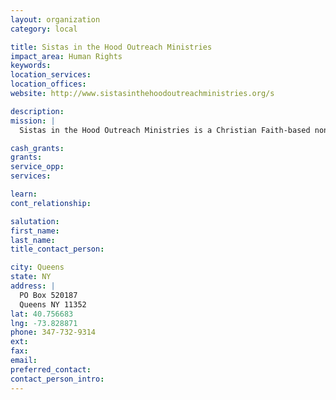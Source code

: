 ```yaml
---
layout: organization
category: local

title: Sistas in the Hood Outreach Ministries
impact_area: Human Rights
keywords: 
location_services: 
location_offices: 
website: http://www.sistasinthehoodoutreachministries.org/s

description: 
mission: |
  Sistas in the Hood Outreach Ministries is a Christian Faith-based non-for-profit organization.  It was founded to be a public charity in order to bring relief to low-income, distressed, unemployed and under-privileged single mothers located in the Flushing/Bayside, Queens area of New York.

cash_grants: 
grants: 
service_opp: 
services: 

learn: 
cont_relationship: 

salutation: 
first_name: 
last_name: 
title_contact_person: 

city: Queens
state: NY
address: |
  PO Box 520187    
  Queens NY 11352
lat: 40.756683
lng: -73.828871
phone: 347-732-9314
ext: 
fax: 
email: 
preferred_contact: 
contact_person_intro: 
---
```

